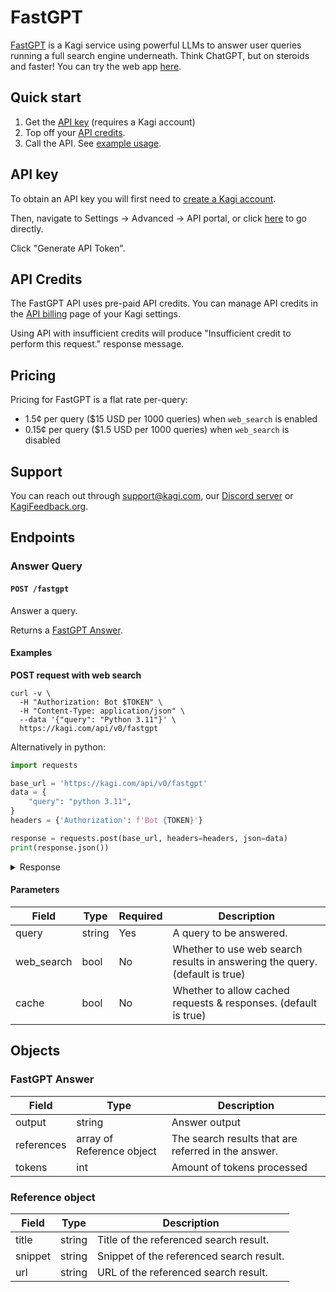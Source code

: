 # FastGPT

[FastGPT](https://labs.kagi.com/fastgpt) is a Kagi service using powerful LLMs to answer user queries running a full search engine underneath. Think ChatGPT, but on steroids and faster! You can try the web app [here](https://labs.kagi.com/fastgpt).

## Quick start

1. Get the [API key](https://kagi.com/settings?p=api) (requires a Kagi account)
2. Top off your [API credits](https://kagi.com/settings?p=billing_api).
3. Call the API. See [example usage](#examples).

## API key

To obtain an API key you will first need to [create a Kagi account](https://kagi.com/signup?plan_id=trial). 

Then, navigate to Settings -> Advanced -> API portal, or click [here](https://kagi.com/settings?p=api) to go directly.

Click "Generate API Token".

## API Credits

The FastGPT API uses pre-paid API credits.
You can manage API credits in the [API billing](https://kagi.com/settings?p=billing_api) page of your Kagi settings.

Using API with insufficient credits will produce "Insufficient credit to perform this request." response message.

## Pricing

Pricing for FastGPT is a flat rate  per-query:

- 1.5¢ per query ($15 USD per 1000 queries) when `web_search` is enabled
- 0.15¢ per query ($1.5 USD per 1000 queries) when `web_search` is disabled

## Support

You can reach out through support@kagi.com, our [Discord server](https://kagi.com/discord) or [KagiFeedback.org](https://kagifeedback.org).

## Endpoints

### Answer Query

#### `POST /fastgpt`

Answer a query.

Returns a [FastGPT Answer](#fastgpt-answer).

#### Examples

**POST request with web search**

```shell
curl -v \
  -H "Authorization: Bot $TOKEN" \
  -H "Content-Type: application/json" \
  --data '{"query": "Python 3.11"}' \
  https://kagi.com/api/v0/fastgpt
```

Alternatively in python:

```python
import requests

base_url = 'https://kagi.com/api/v0/fastgpt'
data = {
    "query": "python 3.11",
}
headers = {'Authorization': f'Bot {TOKEN}'}

response = requests.post(base_url, headers=headers, json=data)
print(response.json())
```

<details>
<summary>Response</summary>

```json
{
  "meta": {
    "id": "120145af-f057-466d-9e6d-7829ac902adc",
    "node": "us-east",
    "ms": 7943
  },
  "data": {
    "output": "Python 3.11 was released in 2021 and introduced several new features compared to previous versions:
    - Faster performance: The interpreter was optimized, resulting in up to 1.25x speedup on benchmarks.[1]
    - New syntax features: Exception groups were added using PEP 654.[1]    
    - Traceback annotation: The new version includes a feature to annotate tracebacks to make them more intelligible.[2]
    - Type hint improvements: Type hints were made more powerful.[3]",
    "tokens": 757,
    "references": [
      {"title": "What's New In Python 3.11 — Python 3.11.3 documentation", "snippet": "...", "link": "https://docs.python.org/3/whatsnew/3.11.html"}, 
      {"title": "Introducing the New Features in Python 3.11 -", "snippet": "...", "link": "https://earthly.dev/blog/python-3.11-new-features/"}
    ]
  }
}
```

</details>

#### Parameters

Field | Type | Required | Description
------|------|----------|-----------
query   | string  | Yes  | A query to be answered.
web_search  | bool  | No | Whether to use web search results in answering the query. (default is true)
cache   | bool  | No  | Whether to allow cached requests & responses. (default is true)

## Objects

### FastGPT Answer

Field     | Type      | Description
----------|-----------|------------
output    | string    | Answer output
references    | array of Reference object   | The search results that are referred in the answer.
tokens    | int       | Amount of tokens processed


### Reference object

Field     | Type      | Description
----------|-----------|------------
title    | string    | Title of the referenced search result.
snippet    | string   | Snippet of the referenced search result.
url    | string      | URL of the referenced search result.
